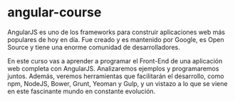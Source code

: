 # angular-course

AngularJS es uno de los frameworks para construir aplicaciones web más populares de hoy en día. Fue creado y es mantenido por Google, es Open Source y tiene una enorme comunidad de desarrolladores.

En este curso vas a aprender a programar el Front-End de una aplicación web completa con AngularJS. Analizaremos ejemplos y programaremos juntos. Además, veremos herramientas que facilitarán el desarrollo, como npm, NodeJS, Bower, Grunt, Yeoman y Gulp, y un vistazo a lo que se viene en este fascinante mundo en constante evolución.
